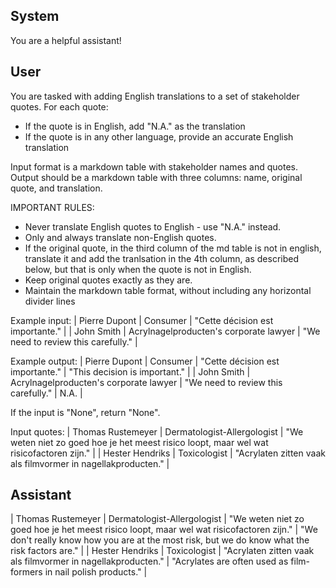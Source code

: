 ## System

You are a helpful assistant!

## User


You are tasked with adding English translations to a set of stakeholder quotes. For each quote:
- If the quote is in English, add "N.A." as the translation
- If the quote is in any other language, provide an accurate English translation

Input format is a markdown table with stakeholder names and quotes.
Output should be a markdown table with three columns: name, original quote, and translation.

IMPORTANT RULES:
- Never translate English quotes to English - use "N.A." instead.
- Only and always translate non-English quotes.
- If the original quote, in the third column of the md table is not in english, translate it and add the tranlsation in the 4th column, as described below, but that is only when the quote is not in English.
- Keep original quotes exactly as they are.
- Maintain the markdown table format, without including any horizontal divider lines

Example input:
| Pierre Dupont | Consumer | "Cette décision est importante." |
| John Smith | Acrylnagelproducten's corporate lawyer | "We need to review this carefully." |

Example output:
| Pierre Dupont | Consumer | "Cette décision est importante." | "This decision is important." |
| John Smith | Acrylnagelproducten's corporate lawyer | "We need to review this carefully." | N.A. |

If the input is "None", return "None".

Input quotes:
| Thomas Rustemeyer | Dermatologist-Allergologist | "We weten niet zo goed hoe je het meest risico loopt, maar wel wat risicofactoren zijn." |
| Hester Hendriks | Toxicologist | "Acrylaten zitten vaak als filmvormer in nagellakproducten." |
        

## Assistant

| Thomas Rustemeyer | Dermatologist-Allergologist | "We weten niet zo goed hoe je het meest risico loopt, maar wel wat risicofactoren zijn." | "We don't really know how you are at the most risk, but we do know what the risk factors are." |
| Hester Hendriks | Toxicologist | "Acrylaten zitten vaak als filmvormer in nagellakproducten." | "Acrylates are often used as film-formers in nail polish products." |

